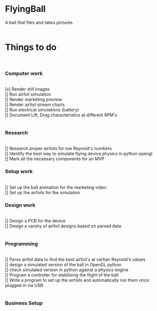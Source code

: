 # FlyingBall
A ball that flies and takes pictures<br/>
<br/>
<h1>Things to do</h1>
<br/>
<h3>Computer work</h3><br/>
[x] Render still images<br/>
[] Run airfoil simulation <br/>
[] Render marketing preview<br/>
[] Render airfoil stream charts<br/>
[] Run electrical simulations (battery)<br/>
[] Document Lift, Drag characteristics at different RPM's<br/>
<br/>
<h3>Research</h3><br/>
[] Research proper airfoils for low Reynold's numbers<br/>
[] Identify the best way to simulate flying device physics in python opengl<br/>
[] Mark all the necessary components for an MVP<br/>
<h3>Setup work</h3><br/>
[] Set up the ball animation for the marketing video<br/>
[] Set up the airfoils for the simulation
<br/>
<h3>Design work</h3><br/>
[] Design a PCB for the device<br/>
[] Design a variety of airfoil designs based on parsed data<br/>
<br/>
<h3>Programming</h3><br/>
[] Parse airfoil data to find the best airfoil's at certian Reynold's values<br/>
[] design a simulated version of the ball in OpenGL python<br/>
[] check simulated version in python against a physics engine<br/>
[] Program a controller for stabilizing the flight of the ball<br/>
[] Write a program to set up the airfoils and automatically run them once plugged in via USB<br/>
<br/>
<h3>Business Setup</h3><br/>
<br/>
